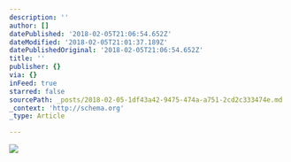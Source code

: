 ```yaml
---
description: ''
author: []
datePublished: '2018-02-05T21:06:54.652Z'
dateModified: '2018-02-05T21:01:37.189Z'
datePublishedOriginal: '2018-02-05T21:06:54.652Z'
title: ''
publisher: {}
via: {}
inFeed: true
starred: false
sourcePath: _posts/2018-02-05-1df43a42-9475-474a-a751-2cd2c333474e.md
_context: 'http://schema.org'
_type: Article

---
```

![](https://the-grid-user-content.s3-us-west-2.amazonaws.com/d6c9b600-4084-4cc5-9227-890d39209271.jpg)